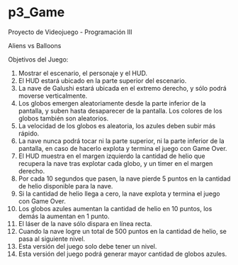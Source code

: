 # p3_Game
Proyecto de Videojuego - Programación III 

Aliens vs Balloons

Objetivos del Juego:
1. Mostrar el escenario, el personaje y el HUD.
2. El HUD estará ubicado en la parte superior del escenario.
3. La nave de Galushi estará ubicada en el extremo derecho, y sólo podrá moverse verticalmente.
4. Los globos emergen aleatoriamente desde la parte inferior de la pantalla, y suben hasta desaparecer de la pantalla. Los colores de los globos también son aleatorios. 
5. La velocidad de los globos es aleatoria, los azules deben subir más rápido.
6. La nave nunca podrá tocar ni la parte superior, ni la parte inferior de la pantalla, en caso de hacerlo explota y termina el juego con Game Over.
7. El HUD muestra en el margen izquierdo la cantidad de helio que recupera la nave tras explotar cada globo, y un timer en el margen derecho.
8. Por cada 10 segundos que pasen, la nave pierde 5 puntos en la cantidad de helio disponible para la nave.
9. Si la cantidad de helio llega a cero, la nave explota y termina el juego con Game Over.
10. Los globos azules aumentan la cantidad de helio en 10 puntos, los demás la aumentan en 1 punto.
11. El láser de la nave sólo dispara en línea recta.
12. Cuando la nave logre un total de 500 puntos en la cantidad de helio, se pasa al siguiente nivel.
13. Esta versión del juego solo debe tener un nivel.
14. Esta versión del juego podrá generar mayor cantidad de globos azules. 

